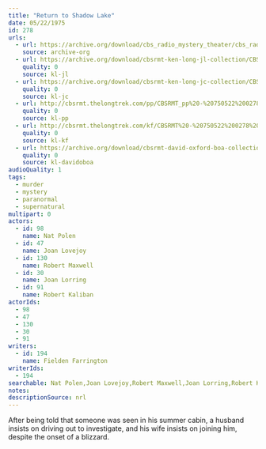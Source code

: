 ```yaml
---
title: "Return to Shadow Lake"
date: 05/22/1975
id: 278
urls: 
  - url: https://archive.org/download/cbs_radio_mystery_theater/cbs_radio_mystery_theater-0251-0300.zip/cbs_radio_mystery_theater-0251-0300%2Fcbsrmt_0278_return_to_shadow_lake.mp3
    source: archive-org
  - url: https://archive.org/download/cbsrmt-ken-long-jl-collection/CBSRMT - 750522 0278 Return To Shadow Lake_jl.mp3
    quality: 0
    source: kl-jl
  - url: https://archive.org/download/cbsrmt-ken-long-jc-collection/CBSRMT - 750522 0278 Return To Shadow Lake vbr kb_jc.mp3
    quality: 0
    source: kl-jc
  - url: http://cbsrmt.thelongtrek.com/pp/CBSRMT_pp%20-%20750522%200278%20Return%20to%20Shadow%20Lake.mp3
    quality: 0
    source: kl-pp
  - url: http://cbsrmt.thelongtrek.com/kf/CBSRMT%20-%20750522%200278%20Return%20To%20Shadow%20Lake_kf.mp3
    quality: 0
    source: kl-kf
  - url: https://archive.org/download/cbsrmt-david-oxford-boa-collection/CBSRMT-750522-0278-Return-To-Shadow-Lake-(64-44)_kf-{BoA}.mp3
    quality: 0
    source: kl-davidoboa
audioQuality: 1
tags: 
  - murder
  - mystery
  - paranormal
  - supernatural
multipart: 0
actors:  
  - id: 98
    name: Nat Polen  
  - id: 47
    name: Joan Lovejoy  
  - id: 130
    name: Robert Maxwell  
  - id: 30
    name: Joan Lorring  
  - id: 91
    name: Robert Kaliban
actorIds:  
  - 98  
  - 47  
  - 130  
  - 30  
  - 91
writers:  
  - id: 194
    name: Fielden Farrington
writerIds:  
  - 194
searchable: Nat Polen,Joan Lovejoy,Robert Maxwell,Joan Lorring,Robert Kaliban Fielden Farrington
notes: 
descriptionSource: nrl
---
```

After being told that someone was seen in his summer cabin, a husband insists on driving out to investigate, and his wife insists on joining him, despite the onset of a blizzard.